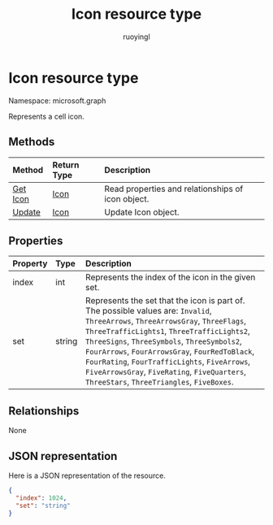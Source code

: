 ﻿---
title: "Icon resource type"
description: "Represents a cell icon."
localization_priority: Normal
author: "ruoyingl"
ms.prod: ""
doc_type: resourcePageType
---

# Icon resource type

Namespace: microsoft.graph

Represents a cell icon.

## Methods

| Method                          | Return Type     | Description                                       |
| :------------------------------ | :-------------- | :------------------------------------------------ |
| [Get Icon](../api/icon-get.md)  | [Icon](icon.md) | Read properties and relationships of icon object. |
| [Update](../api/icon-update.md) | [Icon](icon.md) | Update Icon object.                               |

## Properties

| Property | Type   | Description                                                                                                                                                                                                                                                                                                                                                                                                                   |
| :------- | :----- | :---------------------------------------------------------------------------------------------------------------------------------------------------------------------------------------------------------------------------------------------------------------------------------------------------------------------------------------------------------------------------------------------------------------------------- |
| index    | int    | Represents the index of the icon in the given set.                                                                                                                                                                                                                                                                                                                                                                            |
| set      | string | Represents the set that the icon is part of. The possible values are: `Invalid`, `ThreeArrows`, `ThreeArrowsGray`, `ThreeFlags`, `ThreeTrafficLights1`, `ThreeTrafficLights2`, `ThreeSigns`, `ThreeSymbols`, `ThreeSymbols2`, `FourArrows`, `FourArrowsGray`, `FourRedToBlack`, `FourRating`, `FourTrafficLights`, `FiveArrows`, `FiveArrowsGray`, `FiveRating`, `FiveQuarters`, `ThreeStars`, `ThreeTriangles`, `FiveBoxes`. |

## Relationships

None

## JSON representation

Here is a JSON representation of the resource.

<!-- {
  "blockType": "resource",
  "optionalProperties": [

  ],
  "@odata.type": "microsoft.graph.workbookIcon"
}-->

```json
{
  "index": 1024,
  "set": "string"
}

```

<!-- uuid: 8fcb5dbc-d5aa-4681-8e31-b001d5168d79
2015-10-25 14:57:30 UTC -->

<!-- {
  "type": "#page.annotation",
  "description": "Icon resource",
  "keywords": "",
  "section": "documentation",
  "tocPath": ""
}-->
